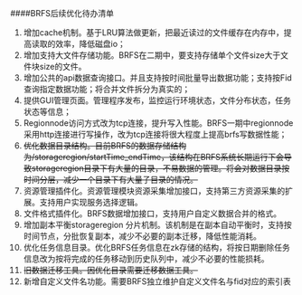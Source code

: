 ####BRFS后续优化待办清单

1. 增加cache机制。基于LRU算法做更新，把最近读过的文件缓存在内存中，提高读取的效率，降低磁盘io；
2. 增加支持大文件存储功能。BRFS在二期中，要支持存储单个文件size大于文件块size的文件。
3. 增加公共的api数据查询接口。并且支持按时间批量导出数据功能；支持按Fid查询指定数据功能；将合并文件拆分为真实的；
4. 提供GUI管理页面。管理程序发布，监控运行环境状态，文件分布状态，任务状态等信息；
5. Regionnode访问方式改为tcp连接，提升写入性能。BRFS一期中regionnode采用http连接进行写操作，改为tcp连接将很大程度上提高brfs写数据性能；
6. ~~优化数据目录结构。目前BRFS的数据存储结构为/storageregion/startTime_endTime，该结构在BRFS系统长期运行下会导致storageregion目录下有大量的目录，不易数据的管理。将会对数据目录按时间分层，减少一个目录下有大量子目录的情况。~~
7. 资源管理插件化。资源管理模块资源采集增加接口，支持第三方资源采集的扩展。支持用户实现服务选择逻辑。
8. 文件格式插件化。BRFS数据增加接口，支持用户自定义数据合并的格式。
9. 增加副本平衡storageregion 分片机制。该机制是在副本自动平衡时，支持按时间节点，分批恢复副本，减少不必要的副本迁移，降低性能消耗。
10. 优化任务信息目录。优化BRFS任务信息在zk存储的结构，将按日期删除任务信息改为按将完成的任务移动到历史队列中，减少不必要的性能损耗。
11. ~~旧数据迁移工具。因优化目录需要迁移数据工具。~~
12. 新增自定义文件名功能。需要BRFS独立维护自定义文件名与fid对应的索引表


 